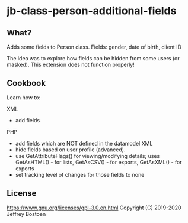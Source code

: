 # jb-class-person-additional-fields

## What?
Adds some fields to Person class.
Fields: gender, date of birth, client ID

The idea was to explore how fields can be hidden from some users (or masked).
This extension does not function properly!

## Cookbook

Learn how to:

XML
- add fields

PHP
- add fields which are NOT defined in the datamodel XML
- hide fields based on user profile (advanced). 
- use GetAttributeFlags() for viewing/modifying details; uses GetAsHTML() - for lists, GetAsCSV() - for exports, GetAsXML() - for exports 
- set tracking level of changes for those fields to none

## License
https://www.gnu.org/licenses/gpl-3.0.en.html
Copyright (C) 2019-2020 Jeffrey Bostoen
